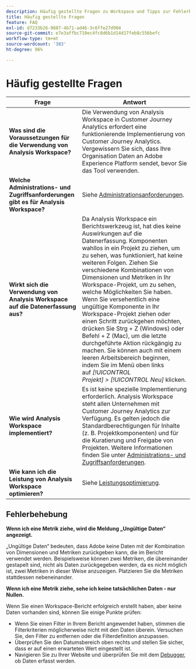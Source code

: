 ```yaml
---
description: Häufig gestellte Fragen zu Workspace und Tipps zur Fehlerbehebung.
title: Häufig gestellte Fragen
feature: FAQ
exl-id: d7233b26-9887-4b71-ad46-3c6ffe27d904
source-git-commit: e7e3affbc710ec4fc8d6b1d14d17feb8c556befc
workflow-type: tm+mt
source-wordcount: '383'
ht-degree: 96%

---
```


# Häufig gestellte Fragen

| Frage | Antwort |
|--- |--- |
| **Was sind die Voraussetzungen für die Verwendung von Analysis Workspace?** | Die Verwendung von Analysis Workspace in Customer Journey Analytics erfordert eine funktionierende Implementierung von Customer Journey Analytics. Vergewissern Sie sich, dass Ihre Organisation Daten an Adobe Experience Platform sendet, bevor Sie das Tool verwenden. |
| **Welche Administrations- und Zugriffsanforderungen gibt es für Analysis Workspace?** | Siehe [Administrationsanforderungen](/help/analysis-workspace/workspace-faq/frequently-asked-questions-analysis-workspace.md). |
| **Wirkt sich die Verwendung von Analysis Workspace auf die Datenerfassung aus?** | Da Analysis Workspace ein Berichtswerkzeug ist, hat dies keine Auswirkungen auf die Datenerfassung. Komponenten wahllos in ein Projekt zu ziehen, um zu sehen, was funktioniert, hat keine weiteren Folgen. Ziehen Sie verschiedene Kombinationen von Dimensionen und Metriken in Ihr Workspace-Projekt, um zu sehen, welche Möglichkeiten Sie haben. Wenn Sie versehentlich eine ungültige Komponente in Ihr Workspace-Projekt ziehen oder einen Schritt zurückgehen möchten, drücken Sie Strg + Z (Windows) oder Befehl + Z (Mac), um die letzte durchgeführte Aktion rückgängig zu machen. Sie können auch mit einem leeren Arbeitsbereich beginnen, indem Sie im Menü oben links auf *[!UICONTROL Projekt] > [!UICONTROL Neu]* klicken. |
| **Wie wird Analysis Workspace implementiert?** | Es ist keine spezielle Implementierung erforderlich. Analysis Workspace steht allen Unternehmen mit Customer Journey Analytics zur Verfügung. Es gelten jedoch die Standardberechtigungen für Inhalte (z. B. Projektkomponenten) und für die Kuratierung und Freigabe von Projekten. Weitere Informationen finden Sie unter [Administrations- und Zugriffsanforderungen](/help/analysis-workspace/workspace-faq/frequently-asked-questions-analysis-workspace.md). |
| **Wie kann ich die Leistung von Analysis Workspace optimieren?** | Siehe [Leistungsoptimierung](/help/admin/optimizing-performance.md). |

## Fehlerbehebung

**Wenn ich eine Metrik ziehe, wird die Meldung „Ungültige Daten“ angezeigt.**

„Ungültige Daten“ bedeuten, dass Adobe keine Daten mit der Kombination von Dimensionen und Metriken zurückgeben kann, die im Bericht verwendet werden. Beispielsweise können zwei Metriken, die übereinander gestapelt sind, nicht als Daten zurückgegeben werden, da es nicht möglich ist, zwei Metriken in dieser Weise anzuzeigen. Platzieren Sie die Metriken stattdessen nebeneinander.

**Wenn ich eine Metrik ziehe, sehe ich keine tatsächlichen Daten - nur Nullen.**

Wenn Sie einen Workspace-Bericht erfolgreich erstellt haben, aber keine Daten vorhanden sind, können Sie einige Punkte prüfen:

* Wenn Sie einen Filter in Ihrem Bericht angewendet haben, stimmen die Filterkriterien möglicherweise nicht mit den Daten überein. Versuchen Sie, den Filter zu entfernen oder die Filterdefinition anzupassen.
* Überprüfen Sie den Datumsbereich oben rechts und stellen Sie sicher, dass er auf einen erwarteten Wert eingestellt ist.
* Navigieren Sie zu Ihrer Website und überprüfen Sie mit dem [Debugger](https://experienceleague.adobe.com/docs/debugger/using/experience-cloud-debugger.html?lang=de), ob Daten erfasst werden.
